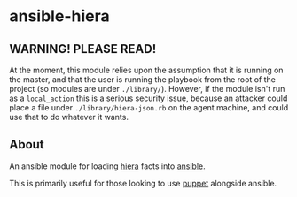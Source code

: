 # ansible-hiera

## WARNING! PLEASE READ!

At the moment, this module relies upon the assumption that it is running on
the master, and that the user is running the playbook from the root of the
project (so modules are under `./library/`). However, if the module isn't
run as a `local_action` this is a serious security issue, because an attacker
could place a file under `./library/hiera-json.rb` on the agent machine, and
could use that to do whatever it wants.

## About

An ansible module for loading [hiera][] facts into [ansible][].

This is primarily useful for those looking to use [puppet][] alongside ansible.

[hiera]: https://github.com/puppetlabs/hiera
[ansible]: http://www.ansible.com
[gist]: https://gist.github.com/mrbanzai/8720298
[puppet]: https://puppetlabs.com
